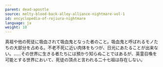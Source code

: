 ```yaml
---
parent: dead-apostle
source: melty-blood-back-alley-alliance-nightmare-vol-1
id: encyclopedia-of-rojiura-nightmare
language: ja
weight: 10
---
```


真祖や他の死徒に吸血されて吸血鬼となった者のこと。吸血鬼と呼ばれるモノたちの大部分を占める。不老不死に近い肉体をもつが、日光にあたることが出来ない。……その世界に生きる者たちには預かり知らぬことではあるが、英霊召喚を可能とする世界において、死徒の頂点と言われる二十七祖は存在しない。

